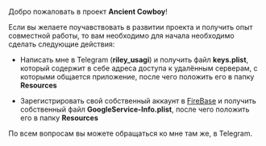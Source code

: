 Добро пожаловать в проект **Ancient Cowboy**!

Если вы желаете поучавствовать в развитии проекта и получить опыт совместной работы, то вам необходимо для начала необходимо сделать следующие действия:

- Написать мне в Telegram (**riley_usagi**) и получить файл **keys.plist**, который содержит в себе адреса доступа к удалённым серверам, с которыми общается приложение, после чего положить его в папку **Resources**

- Зарегистрировать свой собственный аккаунт в [FireBase](https://firebase.google.com) и получить собственный файл **GoogleService-Info.plist**, после чего положить его в папку **Resources**


По всем вопросам вы можете обращаться ко мне там же, в Telegram.

